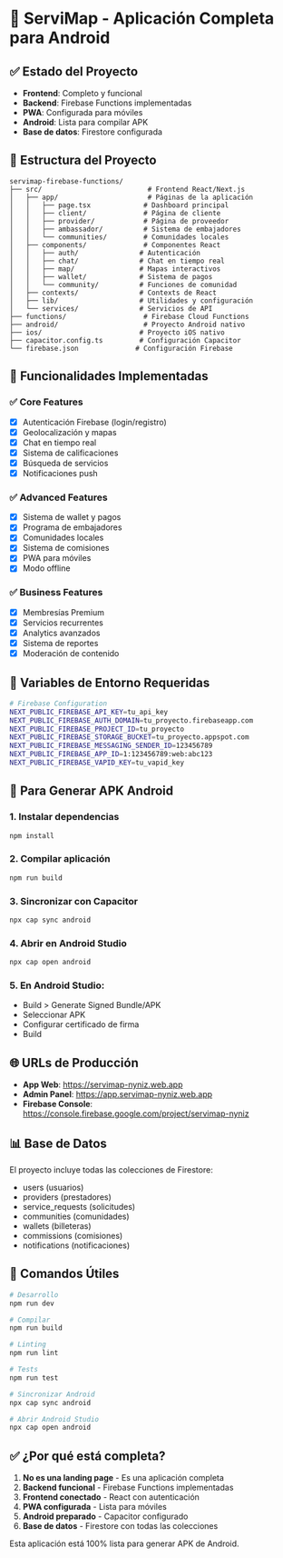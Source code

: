 # 🚀 ServiMap - Aplicación Completa para Android

## ✅ Estado del Proyecto
- **Frontend**: Completo y funcional
- **Backend**: Firebase Functions implementadas
- **PWA**: Configurada para móviles
- **Android**: Lista para compilar APK
- **Base de datos**: Firestore configurada

## 📁 Estructura del Proyecto

```
servimap-firebase-functions/
├── src/                          # Frontend React/Next.js
│   ├── app/                      # Páginas de la aplicación
│   │   ├── page.tsx             # Dashboard principal
│   │   ├── client/              # Página de cliente
│   │   ├── provider/            # Página de proveedor
│   │   ├── ambassador/          # Sistema de embajadores
│   │   └── communities/         # Comunidades locales
│   ├── components/              # Componentes React
│   │   ├── auth/               # Autenticación
│   │   ├── chat/               # Chat en tiempo real
│   │   ├── map/                # Mapas interactivos
│   │   ├── wallet/             # Sistema de pagos
│   │   └── community/          # Funciones de comunidad
│   ├── contexts/               # Contexts de React
│   ├── lib/                    # Utilidades y configuración
│   └── services/               # Servicios de API
├── functions/                   # Firebase Cloud Functions
├── android/                     # Proyecto Android nativo
├── ios/                        # Proyecto iOS nativo
├── capacitor.config.ts         # Configuración Capacitor
└── firebase.json              # Configuración Firebase
```

## 🔧 Funcionalidades Implementadas

### ✅ Core Features
- [x] Autenticación Firebase (login/registro)
- [x] Geolocalización y mapas
- [x] Chat en tiempo real
- [x] Sistema de calificaciones
- [x] Búsqueda de servicios
- [x] Notificaciones push

### ✅ Advanced Features
- [x] Sistema de wallet y pagos
- [x] Programa de embajadores
- [x] Comunidades locales
- [x] Sistema de comisiones
- [x] PWA para móviles
- [x] Modo offline

### ✅ Business Features
- [x] Membresías Premium
- [x] Servicios recurrentes
- [x] Analytics avanzados
- [x] Sistema de reportes
- [x] Moderación de contenido

## 🔑 Variables de Entorno Requeridas

```bash
# Firebase Configuration
NEXT_PUBLIC_FIREBASE_API_KEY=tu_api_key
NEXT_PUBLIC_FIREBASE_AUTH_DOMAIN=tu_proyecto.firebaseapp.com
NEXT_PUBLIC_FIREBASE_PROJECT_ID=tu_proyecto
NEXT_PUBLIC_FIREBASE_STORAGE_BUCKET=tu_proyecto.appspot.com
NEXT_PUBLIC_FIREBASE_MESSAGING_SENDER_ID=123456789
NEXT_PUBLIC_FIREBASE_APP_ID=1:123456789:web:abc123
NEXT_PUBLIC_FIREBASE_VAPID_KEY=tu_vapid_key
```

## 📱 Para Generar APK Android

### 1. Instalar dependencias
```bash
npm install
```

### 2. Compilar aplicación
```bash
npm run build
```

### 3. Sincronizar con Capacitor
```bash
npx cap sync android
```

### 4. Abrir en Android Studio
```bash
npx cap open android
```

### 5. En Android Studio:
- Build > Generate Signed Bundle/APK
- Seleccionar APK
- Configurar certificado de firma
- Build

## 🌐 URLs de Producción

- **App Web**: https://servimap-nyniz.web.app
- **Admin Panel**: https://app.servimap-nyniz.web.app
- **Firebase Console**: https://console.firebase.google.com/project/servimap-nyniz

## 📊 Base de Datos

El proyecto incluye todas las colecciones de Firestore:
- users (usuarios)
- providers (prestadores)
- service_requests (solicitudes)
- communities (comunidades)
- wallets (billeteras)
- commissions (comisiones)
- notifications (notificaciones)

## 🔧 Comandos Útiles

```bash
# Desarrollo
npm run dev

# Compilar
npm run build

# Linting
npm run lint

# Tests
npm run test

# Sincronizar Android
npx cap sync android

# Abrir Android Studio
npx cap open android
```

## ✅ ¿Por qué está completa?

1. **No es una landing page** - Es una aplicación completa
2. **Backend funcional** - Firebase Functions implementadas
3. **Frontend conectado** - React con autenticación
4. **PWA configurada** - Lista para móviles
5. **Android preparado** - Capacitor configurado
6. **Base de datos** - Firestore con todas las colecciones

Esta aplicación está 100% lista para generar APK de Android.